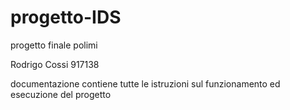 # progetto-IDS
progetto finale polimi

Rodrigo Cossi 917138

documentazione contiene tutte le istruzioni sul funzionamento ed esecuzione del progetto
